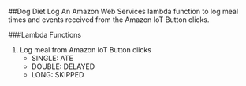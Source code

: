 ##Dog Diet Log
An Amazon Web Services lambda function to log meal times and events received from the Amazon IoT Button clicks.

###Lambda Functions

1. Log meal from Amazon IoT Button clicks   
   * SINGLE: ATE  
   * DOUBLE: DELAYED  
   * LONG: SKIPPED